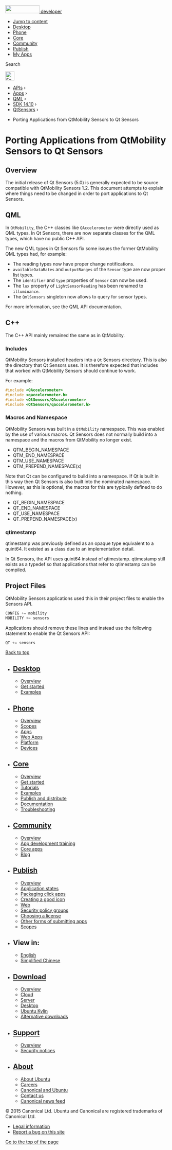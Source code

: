 <a href="https://developer.ubuntu.com/" class="logo-ubuntu"><img src="https://developer.ubuntu.com/assets/sites/ubuntu/latest/u/img/logos/logo-ubuntu-orange.svg" width="106" height="25" /> <span>developer</span></a>

-   [Jump to content](index.html#main-content)
-   [Desktop](https://developer.ubuntu.com/en/desktop/)
-   [Phone](https://developer.ubuntu.com/en/phone/)
-   [Core](https://developer.ubuntu.com/core)
-   [Community](https://developer.ubuntu.com/en/community/)
-   [Publish](https://developer.ubuntu.com/en/publish/)
-   [My Apps](https://myapps.developer.ubuntu.com/)

Search

<img src="https://developer.ubuntu.com/assets/sites/ubuntu/latest/u/img/search-white.svg" alt="Search" height="28" />

-   [APIs](../../../../index.html) ›
-   [Apps](../../../index.html) ›
-   [QML](../../index.html) ›
-   <a href="../index.html" class="sub-nav-item">SDK 14.10</a> ›
-   <a href="../QtSensors/index.html" class="sub-nav-item">QtSensors</a> ›

<!-- -->

-   Porting Applications from QtMobility Sensors to Qt Sensors

Porting Applications from QtMobility Sensors to Qt Sensors
==========================================================

<span class="subtitle"></span>
<span id="details"></span> <span id="overview"></span>
Overview
--------

The initial release of Qt Sensors (5.0) is generally expected to be source compatible with QtMobility Sensors 1.2. This document attempts to explain where things need to be changed in order to port applications to Qt Sensors.

<span id="qml"></span>
QML
---

In `QtMobility`, the C++ classes like `QAccelerometer` were directly used as QML types. In Qt Sensors, there are now separate classes for the QML types, which have no public C++ API.

The new QML types in Qt Sensors fix some issues the former QtMobility QML types had, for example:

-   The reading types now have proper change notifications.
-   `availableDataRates` and `outputRanges` of the `Sensor` type are now proper list types.
-   The `identifier` and `type` properties of `Sensor` can now be used.
-   The `lux` property of `LightSensorReading` has been renamed to `illuminance`.
-   The `QmlSensors` singleton now allows to query for sensor types.

For more information, see the QML API documentation.

<span id="c"></span>
C++
---

The C++ API mainly remained the same as in QtMobility.

<span id="includes"></span>
### Includes

QtMobility Sensors installed headers into a `Qt` Sensors directory. This is also the directory that Qt Sensors uses. It is therefore expected that includes that worked with QtMobility Sensors should continue to work.

For example:

``` cpp
#include <QAccelerometer>
#include <qaccelerometer.h>
#include <QtSensors/QAccelerometer>
#include <QtSensors/qaccelerometer.h>
```

<span id="macros-and-namespace"></span>
### Macros and Namespace

QtMobility Sensors was built in a `QtMobility` namespace. This was enabled by the use of various macros. Qt Sensors does not normally build into a namespace and the macros from QtMobility no longer exist.

-   QTM\_BEGIN\_NAMESPACE
-   QTM\_END\_NAMESPACE
-   QTM\_USE\_NAMESPACE
-   QTM\_PREPEND\_NAMESPACE(x)

Note that Qt can be configured to build into a namespace. If Qt is built in this way then Qt Sensors is also built into the nominated namespace. However, as this is optional, the macros for this are typically defined to do nothing.

-   QT\_BEGIN\_NAMESPACE
-   QT\_END\_NAMESPACE
-   QT\_USE\_NAMESPACE
-   QT\_PREPEND\_NAMESPACE(x)

<span id="qtimestamp"></span>
### qtimestamp

qtimestamp was previously defined as an opaque type equivalent to a quint64. It existed as a class due to an implementation detail.

In Qt Sensors, the API uses quint64 instead of qtimestamp. qtimestamp still exists as a typedef so that applications that refer to qtimestamp can be compiled.

<span id="project-files"></span>
Project Files
-------------

QtMobility Sensors applications used this in their project files to enable the Sensors API.

``` cpp
CONFIG += mobility
MOBILITY += sensors
```

Applications should remove these lines and instead use the following statement to enable the Qt Sensors API:

``` cpp
QT += sensors
```

[Back to top](index.html#)

-   [Desktop](https://developer.ubuntu.com/en/desktop/)
    ---------------------------------------------------

    -   [Overview](https://developer.ubuntu.com/en/desktop/)
    -   [Get started](http://snapcraft.io/?utm_source=developer.ubuntu.com&utm_medium=devportal&utm_term=snaps%20snapcraft%20desktop&utm_content=menu&utm_campaign=duc_snappers)
    -   [Examples](https://github.com/ubuntu/snappy-playpen)

-   [Phone](https://developer.ubuntu.com/en/phone/)
    -----------------------------------------------

    -   [Overview](https://developer.ubuntu.com/en/phone/)
    -   [Scopes](https://developer.ubuntu.com/en/phone/scopes/)
    -   [Apps](https://developer.ubuntu.com/en/phone/apps/)
    -   [Web Apps](https://developer.ubuntu.com/en/phone/web/)
    -   [Platform](https://developer.ubuntu.com/en/phone/platform/)
    -   [Devices](https://developer.ubuntu.com/en/phone/devices/)

-   [Core](https://developer.ubuntu.com/core)
    -----------------------------------------

    -   [Overview](https://developer.ubuntu.com/core)
    -   [Get started](https://developer.ubuntu.com/core/get-started)
    -   [Tutorials](https://developer.ubuntu.com/core/tutorials)
    -   [Examples](https://developer.ubuntu.com/core/examples)
    -   [Publish and distribute](https://developer.ubuntu.com/core/publish-and-distribute)
    -   [Documentation](https://developer.ubuntu.com/core/documentation)
    -   [Troubleshooting](https://developer.ubuntu.com/core/troubleshooting)

-   [Community](https://developer.ubuntu.com/en/community/)
    -------------------------------------------------------

    -   [Overview](https://developer.ubuntu.com/en/community/)
    -   [App development training](https://developer.ubuntu.com/en/community/training/)
    -   [Core apps](https://developer.ubuntu.com/en/community/core-apps/)
    -   [Blog](https://developer.ubuntu.com/en/community/blog/)

-   [Publish](https://developer.ubuntu.com/en/publish/)
    ---------------------------------------------------

    -   [Overview](https://developer.ubuntu.com/en/publish/)
    -   [Application states](https://developer.ubuntu.com/en/publish/application-states/)
    -   [Packaging click apps](https://developer.ubuntu.com/en/publish/packaging-click-apps/)
    -   [Creating a good icon](https://developer.ubuntu.com/en/publish/creating-a-good-icon/)
    -   [Web](https://developer.ubuntu.com/en/publish/web/)
    -   [Security policy groups](https://developer.ubuntu.com/en/publish/security-policy-groups/)
    -   [Choosing a license](https://developer.ubuntu.com/en/publish/choosing-a-license/)
    -   [Other forms of submitting apps](https://developer.ubuntu.com/en/publish/other-forms-of-submitting-apps/)
    -   [Scopes](https://developer.ubuntu.com/en/publish/scopes/)

-   View in:
    --------

    -   [English](index.html "Change to language: English")
    -   [Simplified Chinese](index.html "Change to language: Simplified Chinese")

-   [Download](http://ubuntu.com/download/)
    ---------------------------------------

    -   [Overview](http://ubuntu.com/download)
    -   [Cloud](http://ubuntu.com/download/cloud)
    -   [Server](http://ubuntu.com/download/server)
    -   [Desktop](http://ubuntu.com/download/desktop)
    -   [Ubuntu Kylin](http://ubuntu.com/download/ubuntu-kylin)
    -   [Alternative downloads](http://ubuntu.com/download/alternative-downloads)

-   [Support](http://ubuntu.com/support/)
    -------------------------------------

    -   [Overview](http://ubuntu.com/support)
    -   [Security notices](http://www.ubuntu.com/usn/)

-   [About](http://ubuntu.com/about/)
    ---------------------------------

    -   [About Ubuntu](http://ubuntu.com/about/about-ubuntu)
    -   [Careers](http://www.canonical.com/careers)
    -   [Canonical and Ubuntu](http://ubuntu.com/about/canonical-and-ubuntu)
    -   [Contact us](http://ubuntu.com/about/contact-us)
    -   [Canonical news feed](http://insights.ubuntu.com/feed/)

© 2015 Canonical Ltd. Ubuntu and Canonical are registered trademarks of Canonical Ltd.

-   [Legal information](http://www.ubuntu.com/legal)
-   [Report a bug on this site](https://bugs.launchpad.net/developer-ubuntu-com/)

<span class="accessibility-aid">[Go to the top of the page](index.html#)</span>
